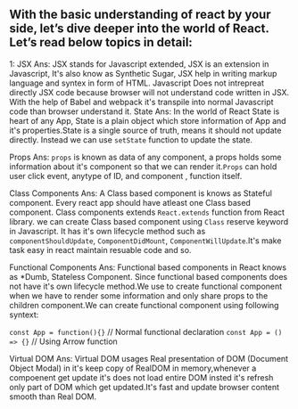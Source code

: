 ## With the basic understanding of react by your side, let’s dive deeper into the world of React. Let’s read below topics in detail:

1: JSX
Ans: JSX stands for Javascript extended, JSX is an extension in Javascript, It's also know as Synthetic Sugar, JSX help in writing markup language and syntex in form of
HTML. Javascript Does not intrepreat directly JSX code because browser will not understand code written in JSX. With the help of
Babel and webpack it's transpile into normal Javascript code than browser understand it.
State
Ans: In the world of React State is heart of any App, State is a plain object which store information of App and it's properties.State is a single source of truth, means it should not update directly. Instead we can use `setState` function to update the state.

Props
Ans: `props` is known as data of any component, a props holds some information about it's component so that we can render it.`Props` can hold user click event, anytype of ID, and component , function itself.

Class Components
Ans: A Class based component is knows as Stateful component. Every react app should have atleast one Class based component. Class components extends `React.extends` function from React library. we can create Class based component using `Class` reserve keyword in Javascript. It has it's own lifecycle method such as `componentShouldUpdate`, `ComponentDidMount`, `ComponentWillUpdate`.It's make task easy in react maintain resuable code and so.

Functional Components
Ans: Functional based components in React knows as \*Dumb, Stateless Component. Since functional based components does not have it's own lifecycle method.We use to create functional component when we have to render some information and only share props to the children component.We can create
functional component using following syntext:

`const App = function(){}` // Normal functional declaration
`const App = () => {}` // Using Arrow function

Virtual DOM
Ans: Virtual DOM usages Real presentation of DOM (Document Object Modal) in it's keep copy of RealDOM in memory,whenever a compoenent get update
it's does not load entire DOM insted it's refresh only part of DOM which get updated.It's fast and update browser content smooth than Real DOM.
